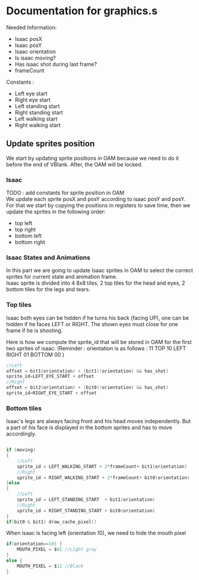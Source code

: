 # Documentation for graphics.s

Needed Information:
- Isaac posX
- Isaac posY
- Isaac orientation
- Is isaac moving? 
- Has isaac shot during last frame?
- frameCount

Constants :
- Left eye start
- Right eye start
- Left standing start
- Right standing start
- Left walking start
- Right walking start

## Update sprites position

We start by updating sprite positions in OAM because we need to do it before the end of VBlank. After, the OAM will be locked. 

### Isaac

TODO : add constants for sprite position in OAM  
We update each sprite posX and posY according to isaac posY and posY.
For that we start by copying the positions in registers to save time, then we update the sprites in the following order:  
- top left
- top right
- bottom left
- bottom right

### Isaac States and Animations ###

In this part we are going to update Isaac sprites in OAM to select the correct sprites for current state and animation frame.  
Isaac sprite is divided into 4 8x8 tiles, 2 top tiles for the head and eyes, 2 bottom tiles for the legs and tears.

### Top tiles

Isaac both eyes can be hidden if he turns his back (facing UP), one can be hidden if he faces LEFT or RIGHT. 
The shown eyes must close for one frame if he is shooting. 

Here is how we compute the sprite_id that will be stored in OAM for the first two sprites of isaac: 
(Reminder : orientation is as follows : 
      11 
      TOP
10 LEFT RIGHT 01
    BOTTOM
      00
)	
~~~C
//Left
offset = bit1(orientation) + (bit1(!orientation) && has_shot)
sprite_id=LEFT_EYE_START + offset
//Right
offset = bit2(orientation) + (bit0(!orientation) && has_shot)
sprite_id=RIGHT_EYE_START + offset
~~~

### Bottom tiles

Isaac's legs are always facing front and his head moves independently.
But a part of his face is displayed in the bottom sprites and has to move accordingly.
~~~C

if (moving)
{
	//Left
	sprite_id = LEFT_WALKING_START + 2*frameCount+ bit1(orientation)
	//Right
	sprite_id = RIGHT_WALKING_START + 2*frameCount+ bit0(orientation)
}else
{
	//Left
	sprite_id = LEFT_STANDING_START  + bit1(orientation)
	//Right
	sprite_id = RIGHT_STANDING_START + bit0(orientation)
}
if(bit0 & bit1) draw_cache_pixel()
~~~

When isaac is facing left (orientation 10), we need to hide the mouth pixel

~~~C
if(orientation==10) {
	MOUTH_PIXEL = $01 //Light gray
}
else {
	MOUTH_PIXEL = $11 //Black
}
~~~

